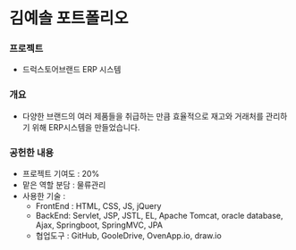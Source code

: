 # 김예솔 포트폴리오

### 프로젝트


   * 드럭스토어브랜드 ERP 시스템

### 개요

   * 다양한 브랜드의 여러 제품들을 취급하는 만큼 효율적으로 재고와 거래처를 관리하기 위해 ERP시스템을 만들었습니다.
  
### 공헌한 내용

   * 프로젝트 기여도 : 20%
   * 맡은 역할 분담 : 물류관리
   * 사용한 기술 :
       * FrontEnd : HTML, CSS, JS, jQuery
       * BackEnd: Servlet, JSP, JSTL, EL, Apache Tomcat, 
                  oracle database, Ajax, Springboot, SpringMVC, JPA
       * 협업도구 : GitHub, GooleDrive, OvenApp.io, draw.io


